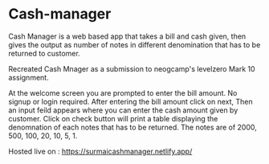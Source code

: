 # Cash-manager
Cash Manager is a web based app that takes a bill and cash given, then gives the output as number of notes in different denomination that has to be returned to customer.

Recreated Cash Mnager as a submission to neogcamp's levelzero Mark 10 assignment.

At the welcome screen you are prompted to enter the bill amount.
No signup or login required.
After entering the bill amount click on next,
Then an input feild appears where you can enter the cash amount given by customer.
Click on check button will print a table displaying the denomnation of each notes that has to be returned.
The notes are of 2000, 500, 100, 20, 10, 5, 1.

Hosted live on : https://surmaicashmanager.netlify.app/
